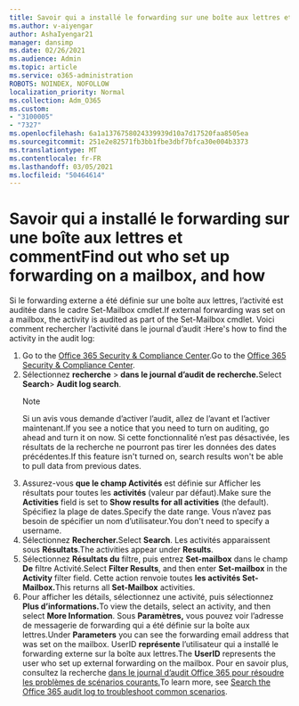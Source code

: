 ```yaml
---
title: Savoir qui a installé le forwarding sur une boîte aux lettres et comment
ms.author: v-aiyengar
author: AshaIyengar21
manager: dansimp
ms.date: 02/26/2021
ms.audience: Admin
ms.topic: article
ms.service: o365-administration
ROBOTS: NOINDEX, NOFOLLOW
localization_priority: Normal
ms.collection: Adm_O365
ms.custom:
- "3100005"
- "7327"
ms.openlocfilehash: 6a1a1376758024339939d10a7d17520faa8505ea
ms.sourcegitcommit: 251e2e82571fb3bb1fbe3dbf7bfca30e004b3373
ms.translationtype: MT
ms.contentlocale: fr-FR
ms.lasthandoff: 03/05/2021
ms.locfileid: "50464614"
---
```

# <a name="find-out-who-set-up-forwarding-on-a-mailbox-and-how"></a><span data-ttu-id="ed576-102">Savoir qui a installé le forwarding sur une boîte aux lettres et comment</span><span class="sxs-lookup"><span data-stu-id="ed576-102">Find out who set up forwarding on a mailbox, and how</span></span>

<span data-ttu-id="ed576-103">Si le forwarding externe a été définie sur une boîte aux lettres, l’activité est auditée dans le cadre Set-Mailbox cmdlet.</span><span class="sxs-lookup"><span data-stu-id="ed576-103">If external forwarding was set on a mailbox, the activity is audited as part of the Set-Mailbox cmdlet.</span></span> <span data-ttu-id="ed576-104">Voici comment rechercher l’activité dans le journal d’audit :</span><span class="sxs-lookup"><span data-stu-id="ed576-104">Here's how to find the activity in the audit log:</span></span>

1. <span data-ttu-id="ed576-105">Go to the [Office 365 Security & Compliance Center](https://go.microsoft.com/fwlink/p/?linkid=2077143).</span><span class="sxs-lookup"><span data-stu-id="ed576-105">Go to the [Office 365 Security & Compliance Center](https://go.microsoft.com/fwlink/p/?linkid=2077143).</span></span>
1. <span data-ttu-id="ed576-106">Sélectionnez **recherche** >  **dans le journal d’audit de recherche.**</span><span class="sxs-lookup"><span data-stu-id="ed576-106">Select **Search**> **Audit log search**.</span></span>
    > [!NOTE]
    > <span data-ttu-id="ed576-107">Si un avis vous demande d’activer l’audit, allez de l’avant et l’activer maintenant.</span><span class="sxs-lookup"><span data-stu-id="ed576-107">If you see a notice that you need to turn on auditing, go ahead and turn it on now.</span></span> <span data-ttu-id="ed576-108">Si cette fonctionnalité n’est pas désactivée, les résultats de la recherche ne pourront pas tirer les données des dates précédentes.</span><span class="sxs-lookup"><span data-stu-id="ed576-108">If this feature isn't turned on, search results won't be able to pull data from previous dates.</span></span>
1. <span data-ttu-id="ed576-109">Assurez-vous **que le champ Activités** est définie sur Afficher les résultats pour toutes les **activités** (valeur par défaut).</span><span class="sxs-lookup"><span data-stu-id="ed576-109">Make sure the **Activities** field is set to **Show results for all activities** (the default).</span></span> <span data-ttu-id="ed576-110">Spécifiez la plage de dates.</span><span class="sxs-lookup"><span data-stu-id="ed576-110">Specify the date range.</span></span> <span data-ttu-id="ed576-111">Vous n’avez pas besoin de spécifier un nom d’utilisateur.</span><span class="sxs-lookup"><span data-stu-id="ed576-111">You don't need to specify a username.</span></span>
1. <span data-ttu-id="ed576-112">Sélectionnez **Rechercher.**</span><span class="sxs-lookup"><span data-stu-id="ed576-112">Select **Search**.</span></span> <span data-ttu-id="ed576-113">Les activités apparaissent sous **Résultats**.</span><span class="sxs-lookup"><span data-stu-id="ed576-113">The activities appear under **Results**.</span></span>
1. <span data-ttu-id="ed576-114">Sélectionnez **Résultats du** filtre, puis entrez **Set-mailbox** dans le champ **De** filtre Activité.</span><span class="sxs-lookup"><span data-stu-id="ed576-114">Select **Filter Results**, and then enter **Set-mailbox** in the **Activity** filter field.</span></span> <span data-ttu-id="ed576-115">Cette action renvoie toutes **les activités Set-Mailbox.**</span><span class="sxs-lookup"><span data-stu-id="ed576-115">This returns all **Set-Mailbox** activities.</span></span>
1. <span data-ttu-id="ed576-116">Pour afficher les détails, sélectionnez une activité, puis sélectionnez **Plus d’informations.**</span><span class="sxs-lookup"><span data-stu-id="ed576-116">To view the details, select an activity, and then select **More Information**.</span></span> <span data-ttu-id="ed576-117">Sous **Paramètres,** vous pouvez voir l’adresse de messagerie de forwarding qui a été définie sur la boîte aux lettres.</span><span class="sxs-lookup"><span data-stu-id="ed576-117">Under **Parameters** you can see the forwarding email address that was set on the mailbox.</span></span> <span data-ttu-id="ed576-118">UserID **représente** l’utilisateur qui a installé le forwarding externe sur la boîte aux lettres.</span><span class="sxs-lookup"><span data-stu-id="ed576-118">The **UserID** represents the user who set up external forwarding on the mailbox.</span></span>
<span data-ttu-id="ed576-119">Pour en savoir plus, consultez la recherche [dans le journal d’audit Office 365 pour résoudre les problèmes de scénarios courants.](https://go.microsoft.com/fwlink/?linkid=2103944)</span><span class="sxs-lookup"><span data-stu-id="ed576-119">To learn more, see [Search the Office 365 audit log to troubleshoot common scenarios](https://go.microsoft.com/fwlink/?linkid=2103944).</span></span>